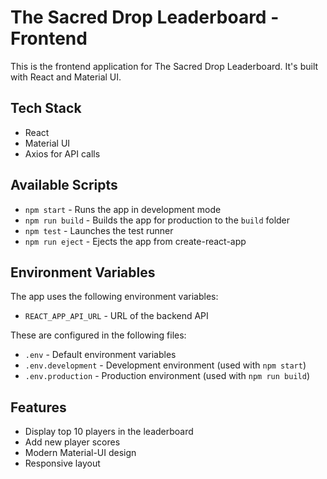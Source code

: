 # The Sacred Drop Leaderboard - Frontend

This is the frontend application for The Sacred Drop Leaderboard. It's built with React and Material UI.

## Tech Stack

- React
- Material UI
- Axios for API calls

## Available Scripts

- `npm start` - Runs the app in development mode
- `npm run build` - Builds the app for production to the `build` folder
- `npm test` - Launches the test runner
- `npm run eject` - Ejects the app from create-react-app

## Environment Variables

The app uses the following environment variables:

- `REACT_APP_API_URL` - URL of the backend API

These are configured in the following files:
- `.env` - Default environment variables
- `.env.development` - Development environment (used with `npm start`)
- `.env.production` - Production environment (used with `npm run build`)

## Features

- Display top 10 players in the leaderboard
- Add new player scores
- Modern Material-UI design
- Responsive layout 
